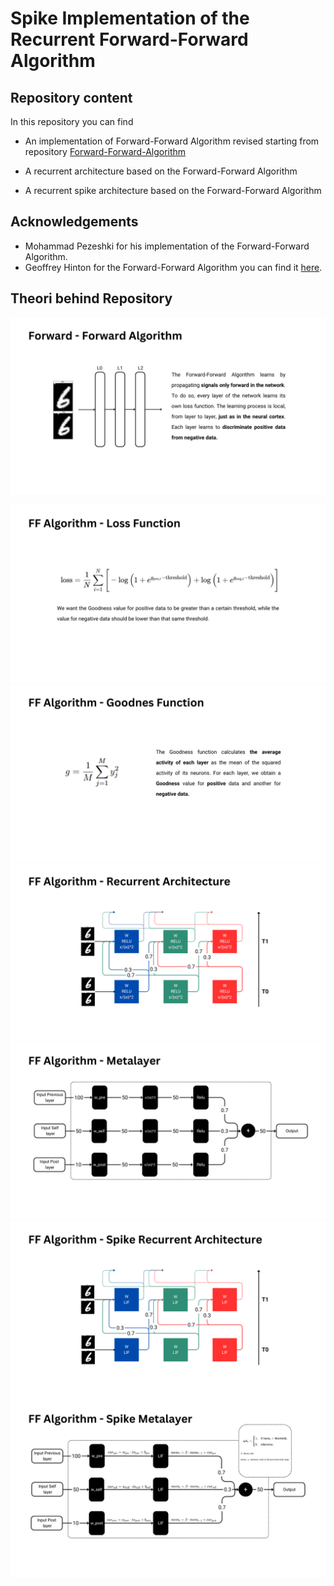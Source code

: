 # Spike Implementation of the Recurrent Forward-Forward Algorithm
## Repository content
In this repository you can find
- An implementation of Forward-Forward Algorithm revised starting from repository [Forward-Forward-Algorithm](https://github.com/mpezeshki/pytorch_forward_forward)

- A recurrent architecture based on the Forward-Forward Algorithm

- A recurrent spike architecture based on the Forward-Forward Algorithm
## Acknowledgements
- Mohammad Pezeshki for his implementation of the Forward-Forward Algorithm.
- Geoffrey Hinton for the Forward-Forward Algorithm you can find it [here](https://arxiv.org/abs/2212.13345).
## Theori behind Repository
![Nome immagine](https://github.com/Nicola97/Spike-Implementation-of-the-Recurrent-Forward-Forward-Algorithm/blob/main/readme_images/ff_algorithm.png)

![Nome immagine](https://github.com/Nicola97/Spike-Implementation-of-the-Recurrent-Forward-Forward-Algorithm/blob/main/readme_images/loss_function.png)
![Nome immagine](https://github.com/Nicola97/Spike-Implementation-of-the-Recurrent-Forward-Forward-Algorithm/blob/main/readme_images/goodnes_function.png)
![Nome immagine](https://github.com/Nicola97/Spike-Implementation-of-the-Recurrent-Forward-Forward-Algorithm/blob/main/readme_images/recurrent_architecture.png)
![Nome immagine](https://github.com/Nicola97/Spike-Implementation-of-the-Recurrent-Forward-Forward-Algorithm/blob/main/readme_images/metalayer.png)
![Nome immagine](https://github.com/Nicola97/Spike-Implementation-of-the-Recurrent-Forward-Forward-Algorithm/blob/main/readme_images/spike_recurrent_architecture.png)
![Nome immagine](https://github.com/Nicola97/Spike-Implementation-of-the-Recurrent-Forward-Forward-Algorithm/blob/main/readme_images/spike_metalayer.png)

